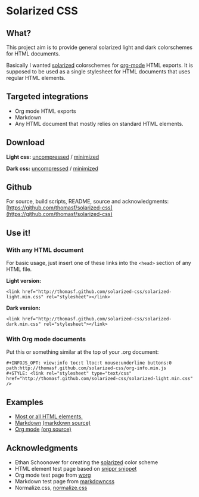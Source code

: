 <link rel="stylesheet" href="solarized-light.min.css" type="text/css" media="screen" />
<style type="text/css" media="screen">#wrapper { margin: auto; max-width:1000px; } p { max-width: 600px; } </style>
<div id="wrapper">

# Solarized CSS

## What?

This project aim is to provide general solarized light and dark colorschemes
for HTML documents.

Basically I wanted [solarized](http://ethanschoonover.com/solarized) colorschemes for [org-mode](http://orgmode.org) HTML exports. It is supposed to be used as a single stylesheet for HTML documents that uses regular HTML elements.

## Targeted integrations

* Org mode HTML exports
* Markdown
* Any HTML document that mostly relies on standard HTML elements.

## Download

**Light css:** 
[uncompressed](http://thomasf.github.com/solarized-css/solarized-light.css)
 / [minimized](http://thomasf.github.com/solarized-css/solarized-light.min.css)

 
**Dark css:**
[uncompressed](http://thomasf.github.com/solarized-css/solarized-dark.css)
 / [minimized](http://thomasf.github.com/solarized-css/solarized-dark.min.css)

## Github

For source, build scripts, README, source and acknowledgments:
[https://github.com/thomasf/solarized-css](https://github.com/thomasf/solarized-css)

## Use it!

### With any HTML document

For basic usage, just insert one of these links into the `<head>` section of any HTML file.

**Light version:**

    <link href="http://thomasf.github.com/solarized-css/solarized-light.min.css" rel="stylesheet"></link>

**Dark version:**

    <link href="http://thomasf.github.com/solarized-css/solarized-dark.min.css" rel="stylesheet"></link>

### With Org mode documents

Put this or something similar at the top of your .org document:

    #+INFOJS_OPT: view:info toc:t ltoc:t mouse:underline buttons:0 path:http://thomasf.github.com/solarized-css/org-info.min.js
    #+STYLE: <link rel="stylesheet" type="text/css" href="http://thomasf.github.com/solarized-css/solarized-light.min.css" />

## Examples
- [Most or all HTML elements.](test/html.html)
- [Markdown](test/markdown.html) [(markdown source)](test/markdown.md)
- [Org mode](test/org-hacks.html) [(org source)](test/org-hacks.org)

## Acknowledgments
* Ethan Schoonover for creating the [solarized](http://ethanschoonover.com/solarized) color scheme
* HTML element test page based on [snippr snippet](http://snipplr.com/view/8121/)
* Org mode test page from [worg](http://orgmode.org/worg/)
* Markdown test page from [markdowncss](https://bitbucket.org/kevinburke/markdowncss/)
* Normalize.css, [normalize.css](http://necolas.github.com/normalize.css/)

</div>
